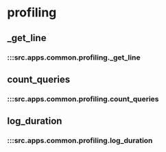 # profiling

## _get_line

### :::src.apps.common.profiling._get_line

## count_queries

### :::src.apps.common.profiling.count_queries

## log_duration

### :::src.apps.common.profiling.log_duration

